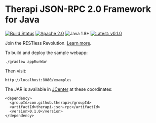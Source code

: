 # Therapi JSON-RPC 2.0 Framework for Java

[![Build Status](https://travis-ci.org/dnault/therapi-json-rpc.svg?branch=master)](https://travis-ci.org/dnault/therapi-json-rpc)
[![Apache 2.0](https://img.shields.io/badge/license-Apache%202.0-blue.svg)](http://www.apache.org/licenses/LICENSE-2.0)
![Java 1.8+](https://img.shields.io/badge/java-1.8+-lightgray.svg)
[![Latest: v0.1.0](https://img.shields.io/badge/latest-v0.1.0-lightgray.svg)](https://bintray.com/dnault/maven/therapi-json-rpc/)

Join the RESTless Revolution. [Learn more](http://dnault.github.io/therapi-json-rpc/).

To build and deploy the sample webapp:

    ./gradlew appRunWar

Then visit:

    http://localhost:8080/examples


The JAR is available in [JCenter](https://bintray.com/bintray/jcenter) at these coordinates:

    <dependency>
      <groupId>com.github.therapi</groupId>
      <artifactId>therapi-json-rpc</artifactId>
      <version>0.1.0</version>
    </dependency>

